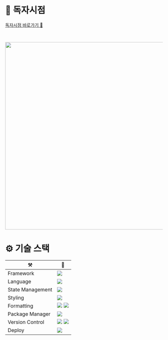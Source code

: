 # 📖 독자시점
[독자시점 바로가기 👀](https://www.doksi.kr/)

<br/>
<p align="center">
<img width="600" src="https://github.com/user-attachments/assets/bd8bc4e5-9b03-4f18-a50f-7cc8e3f4170a">
</p>

# ⚙️ 기술 스택
|⚒️|🔮|
|------|---|
|Framework|<img src="https://img.shields.io/badge/Next.js-000?logo=nextdotjs&logoColor=fff&style=for-the-badge">|
|Language|<img src="https://img.shields.io/badge/TypeScript-3178C6?style=for-the-badge&logo=typescript&logoColor=white">|
|State Management|<img src="https://img.shields.io/badge/Recoil-3578E5.svg?style=for-the-badge&logo=Recoil&logoColor=white">|
|Styling|<img src="https://img.shields.io/badge/styled--components-DB7093?style=for-the-badge&logo=styled-components&logoColor=white">|
|Formatting|<img src="https://img.shields.io/badge/eslint-3A33D1?style=for-the-badge&logo=eslint&logoColor=white"> <img src="https://img.shields.io/badge/prettier-1A2C34?style=for-the-badge&logo=prettier&logoColor=F7BA3E">|
|Package Manager| <img src="https://img.shields.io/badge/npm-CB3837?style=for-the-badge&logo=npm&logoColor=white">|
|Version Control| <img src="https://img.shields.io/badge/Git-F05032?style=for-the-badge&logo=git&logoColor=white"> <img src="https://img.shields.io/badge/GitHub-181717?style=for-the-badge&logo=github&logoColor=white">|
|Deploy|<img src="https://img.shields.io/badge/Vercel-000000?style=for-the-badge&logo=vercel&logoColor=white">|
